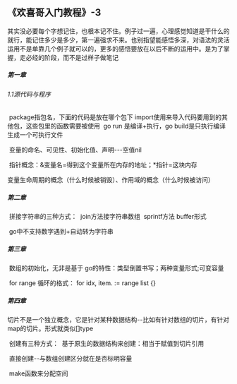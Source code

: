 ## 《欢喜哥入门教程》-3

​		其实没必要每个字想记住，也根本记不住。例子过一遍，心理感觉知道是干什么的就行，能记住多少是多少，第一遍强求不来。也别指望能感悟多深，对语法的灵活运用不是单靠几个例子就可以的，更多的感悟要放在以后不断的运用中。
​		是为了掌握，走必经的阶段，而不是过样子做笔记

##### 第一章

###### 1.1源代码与程序

​		package指包名，下面的代码是放在哪个包下
​		import使用来导入代码要用到的其他包，这些包里的函数需要被使用
​		go run 是编译+执行，go build是只执行编译生成一个可执行文件

​		变量的命名、可见性、初始化值、声明---空值nil

​		指针概念：&变量名=得到这个变量所在内存的地址；*指针=这块内存

​		变量生命周期的概念（什么时候被销毁）、作用域的概念（什么时候被访问）	



##### 第二章

​		拼接字符串的三种方式：
​				join方法接字符串数组
​				sprintf方法
​				buffer形式

​		go中不支持数字遇到+自动转为字符串



##### 第三章

​		数组的初始化，无非是基于 go的特性：类型倒置书写；两种变量形式;可变容量

​		for range 循环的格式：   for idx, item. := range list {}

##### 第四章

​		切片不是一个独立概念，它是针对某种数据结构--比如有针对数组的切片，有针对map的切片。形式就类似[]type

​		创建有三种方式：
​				基于原生的数据结构来创建：相当于赋值到切片引用

​				直接创建--与数组创建区分就在是否标明容量

​				make函数来分配空间				

